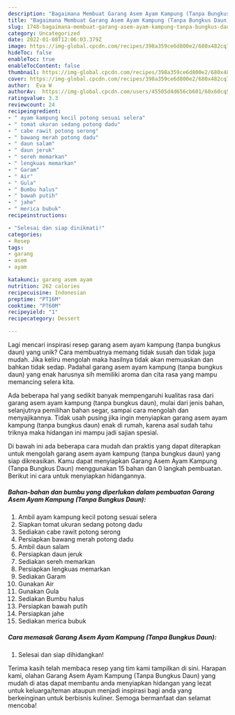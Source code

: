 ```yaml
---
description: "Bagaimana Membuat Garang Asem Ayam Kampung (Tanpa Bungkus Daun) Anti Gagal"
title: "Bagaimana Membuat Garang Asem Ayam Kampung (Tanpa Bungkus Daun) Anti Gagal"
slug: 1748-bagaimana-membuat-garang-asem-ayam-kampung-tanpa-bungkus-daun-anti-gagal
category: Uncategorized
date: 2022-01-08T12:06:03.379Z
image: https://img-global.cpcdn.com/recipes/398a359ce6d800e2/680x482cq70/garang-asem-ayam-kampung-tanpa-bungkus-daun-foto-resep-utama.jpg
hideToc: false
enableToc: true
enableTocContent: false
thumbnail: https://img-global.cpcdn.com/recipes/398a359ce6d800e2/680x482cq70/garang-asem-ayam-kampung-tanpa-bungkus-daun-foto-resep-utama.jpg
cover: https://img-global.cpcdn.com/recipes/398a359ce6d800e2/680x482cq70/garang-asem-ayam-kampung-tanpa-bungkus-daun-foto-resep-utama.jpg
author:  Eva W
authorAv:  https://img-global.cpcdn.com/users/45505d4d656cb601/60x60cq50/avatar.jpg
ratingvalue: 3.3
reviewcount: 24
recipeingredient:
- " ayam kampung kecil potong sesuai selera"
- " tomat ukuran sedang potong dadu"
- " cabe rawit potong serong"
- " bawang merah potong dadu"
- " daun salam"
- " daun jeruk"
- " sereh memarkan"
- " lengkuas memarkan"
- " Garam"
- " Air"
- " Gula"
- " Bumbu halus"
- " bawah putih"
- " jahe"
- " merica bubuk"
recipeinstructions:

- "Selesai dan siap dinikmati!"
categories:
- Resep
tags:
- garang
- asem
- ayam

katakunci: garang asem ayam 
nutrition: 262 calories
recipecuisine: Indonesian
preptime: "PT16M"
cooktime: "PT60M"
recipeyield: "1"
recipecategory: Dessert

---
```



Lagi mencari inspirasi resep garang asem ayam kampung (tanpa bungkus daun) yang unik? Cara membuatnya memang tidak susah dan tidak juga mudah. Jika keliru mengolah maka hasilnya tidak akan memuaskan dan bahkan tidak sedap. Padahal garang asem ayam kampung (tanpa bungkus daun) yang enak harusnya sih memiliki aroma dan cita rasa yang mampu memancing selera kita.


Ada beberapa hal yang sedikit banyak mempengaruhi kualitas rasa dari garang asem ayam kampung (tanpa bungkus daun), mulai dari jenis bahan, selanjutnya pemilihan bahan segar, sampai cara mengolah dan menyajikannya. Tidak usah pusing jika ingin menyiapkan garang asem ayam kampung (tanpa bungkus daun) enak di rumah, karena asal sudah tahu triknya maka hidangan ini mampu jadi sajian spesial.




Di bawah ini ada beberapa cara mudah dan praktis yang dapat diterapkan untuk mengolah garang asem ayam kampung (tanpa bungkus daun) yang siap dikreasikan. Kamu dapat menyiapkan Garang Asem Ayam Kampung (Tanpa Bungkus Daun) menggunakan 15 bahan dan 0 langkah pembuatan. Berikut ini cara untuk menyiapkan hidangannya.

<!--inarticleads1-->

##### Bahan-bahan dan bumbu yang diperlukan dalam pembuatan Garang Asem Ayam Kampung (Tanpa Bungkus Daun):

1. Ambil  ayam kampung kecil potong sesuai selera
1. Siapkan  tomat ukuran sedang potong dadu
1. Sediakan  cabe rawit potong serong
1. Persiapkan  bawang merah potong dadu
1. Ambil  daun salam
1. Persiapkan  daun jeruk
1. Sediakan  sereh memarkan
1. Persiapkan  lengkuas memarkan
1. Sediakan  Garam
1. Gunakan  Air
1. Gunakan  Gula
1. Sediakan  Bumbu halus
1. Persiapkan  bawah putih
1. Persiapkan  jahe
1. Sediakan  merica bubuk




<!--inarticleads2-->

##### Cara memasak Garang Asem Ayam Kampung (Tanpa Bungkus Daun):


1. Selesai dan siap dihidangkan!



Terima kasih telah membaca resep yang tim kami tampilkan di sini. Harapan kami, olahan Garang Asem Ayam Kampung (Tanpa Bungkus Daun) yang mudah di atas dapat membantu anda menyiapkan hidangan yang lezat untuk keluarga/teman ataupun menjadi inspirasi bagi anda yang berkeinginan untuk berbisnis kuliner. Semoga bermanfaat dan selamat mencoba!
